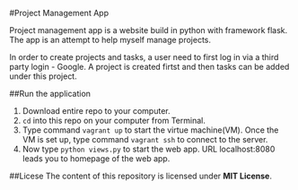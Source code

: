 #Project Management App

Project management app is a website build in python with framework flask.  The app is an attempt to help myself manage projects.

In order to create projects and tasks, a user need to first log in via a third party login - Google.  A project is created firtst and then tasks can be added under this project.

##Run the application
1. Download entire repo to your computer.
2. `cd` into this repo on your computer from Terminal.
3. Type command `vagrant up` to start the virtue machine(VM).  Once the VM is set up, type command `vagrant ssh` to connect to the server.
4. Now type `python views.py` to start the web app.  URL localhost:8080 leads you to homepage of the web app.

##Licese
The content of this repository is licensed under __MIT License__.
